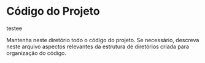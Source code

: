# Código do Projeto

testee

Mantenha neste diretório todo o código do projeto. Se necessário, descreva neste arquivo aspectos relevantes da estrutura de diretórios criada para organização do código.